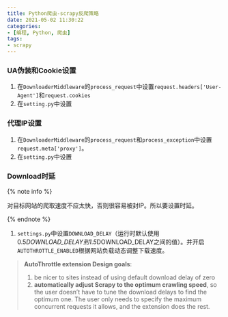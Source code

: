 ```yaml
---
title: Python爬虫-scrapy反爬策略
date: 2021-05-02 11:30:22
categories:
- [编程, Python, 爬虫]
tags:
- scrapy
---
```


### UA伪装和Cookie设置

1. 在`DownloaderMiddleware`的`process_request`中设置`request.headers['User-Agent']`和`request.cookies`
2. 在`setting.py`中设置

### 代理IP设置

1. 在`DownloaderMiddleware`的`process_request`和`process_exception`中设置`request.meta['proxy']`。
2. 在`setting.py`中设置

### Download时延

{% note info %}

对目标网站的爬取速度不应太快，否则很容易被封IP。所以要设置时延。

{% endnote %}

1. `settings.py`中设置`DOWNLOAD_DELAY`（运行时默认使用0.5*DOWNLOAD_DELAY到1.5*DOWNLOAD_DELAY之间的值）。并开启`AUTOTHROTTLE_ENABLED`根据网站负载动态调整下载速度。



> **AutoThrottle extension Design goals**:
>
> 1. be nicer to sites instead of using default download delay of zero
> 2. **automatically adjust Scrapy to the optimum crawling speed**, so the user doesn’t have to tune the download delays to find the optimum one. The user only needs to specify the maximum concurrent requests it allows, and the extension does the rest.